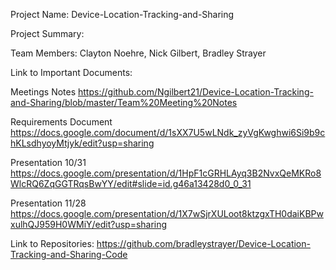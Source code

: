 Project Name: Device-Location-Tracking-and-Sharing

Project Summary:

Team Members: Clayton Noehre, Nick Gilbert, Bradley Strayer

Link to Important Documents:

Meetings Notes
https://github.com/Ngilbert21/Device-Location-Tracking-and-Sharing/blob/master/Team%20Meeting%20Notes

Requirements Document
https://docs.google.com/document/d/1sXX7U5wLNdk_zyVgKwghwi6Si9b9chKLsdhyoyMtjyk/edit?usp=sharing

Presentation 10/31
https://docs.google.com/presentation/d/1HpF1cGRHLAyq3B2NvxQeMKRo8WlcRQ6ZqGGTRqsBwYY/edit#slide=id.g46a13428d0_0_31

Presentation 11/28
https://docs.google.com/presentation/d/1X7wSjrXULoot8ktzgxTH0daiKBPwxulhQJ959H0WMiY/edit?usp=sharing

Link to Repositories:
https://github.com/bradleystrayer/Device-Location-Tracking-and-Sharing-Code

